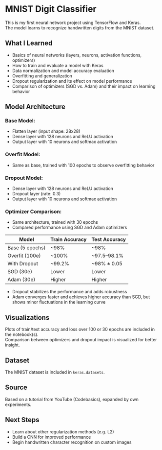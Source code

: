 # MNIST Digit Classifier

This is my first neural network project using TensorFlow and Keras.  
The model learns to recognize handwritten digits from the MNIST dataset.

## What I Learned

- Basics of neural networks (layers, neurons, activation functions, optimizers)
- How to train and evaluate a model with Keras
- Data normalization and model accuracy evaluation
- Overfitting and generalization
- Dropout regularization and its effect on model performance
- Comparison of optimizers (SGD vs. Adam) and their impact on learning behavior

## Model Architecture

### Base Model:

- Flatten layer (input shape: 28x28)
- Dense layer with 128 neurons and ReLU activation
- Output layer with 10 neurons and softmax activation

### Overfit Model:

- Same as base, trained with 100 epochs to observe overfitting behavior

### Dropout Model:

- Dense layer with 128 neurons and ReLU activation
- Dropout layer (rate: 0.3)
- Output layer with 10 neurons and softmax activation

### Optimizer Comparison:

- Same architecture, trained with 30 epochs
- Compared performance using SGD and Adam optimizers

| Model           | Train Accuracy | Test Accuracy |
| --------------- | -------------- | ------------- |
| Base (5 epochs) | ~98%           | ~98%          |
| Overfit (100e)  | ~100%          | ~97.5–98.1%   |
| With Dropout    | ~99.2%         | ~98% ± 0.05   |
| SGD (30e)       | Lower          | Lower         |
| Adam (30e)      | Higher         | Higher        |

- Dropout stabilizes the performance and adds robustness
- Adam converges faster and achieves higher accuracy than SGD, but shows minor fluctuations in the learning curve

## Visualizations

Plots of train/test accuracy and loss over 100 or 30 epochs are included in the notebook(s).  
Comparison between optimizers and dropout impact is visualized for better insight.

## Dataset

The MNIST dataset is included in `keras.datasets`.

## Source

Based on a tutorial from YouTube (Codebasics), expanded by own experiments.

## Next Steps

- Learn about other regularization methods (e.g. L2)
- Build a CNN for improved performance
- Begin handwritten character recognition on custom images
